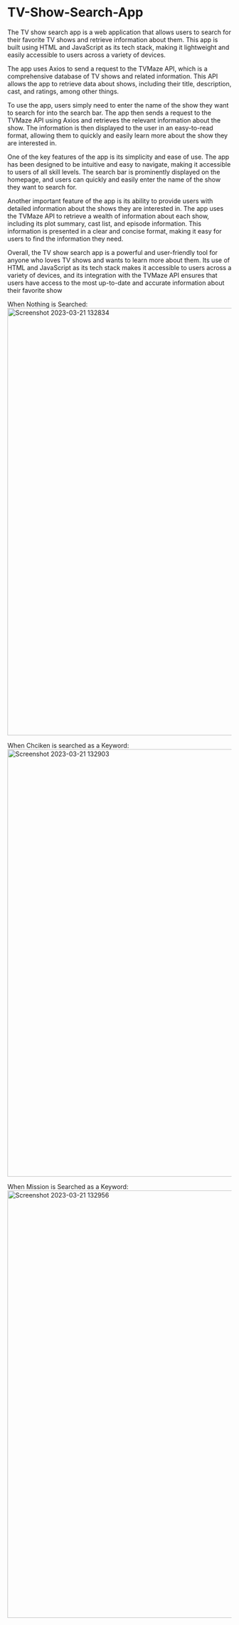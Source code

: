 # TV-Show-Search-App

The TV show search app is a web application that allows users to search for their favorite TV shows and retrieve information about them. This app is built using HTML and JavaScript as its tech stack, making it lightweight and easily accessible to users across a variety of devices.

The app uses Axios to send a request to the TVMaze API, which is a comprehensive database of TV shows and related information. This API allows the app to retrieve data about shows, including their title, description, cast, and ratings, among other things.

To use the app, users simply need to enter the name of the show they want to search for into the search bar. The app then sends a request to the TVMaze API using Axios and retrieves the relevant information about the show. The information is then displayed to the user in an easy-to-read format, allowing them to quickly and easily learn more about the show they are interested in.

One of the key features of the app is its simplicity and ease of use. The app has been designed to be intuitive and easy to navigate, making it accessible to users of all skill levels. The search bar is prominently displayed on the homepage, and users can quickly and easily enter the name of the show they want to search for.

Another important feature of the app is its ability to provide users with detailed information about the shows they are interested in. The app uses the TVMaze API to retrieve a wealth of information about each show, including its plot summary, cast list, and episode information. This information is presented in a clear and concise format, making it easy for users to find the information they need.

Overall, the TV show search app is a powerful and user-friendly tool for anyone who loves TV shows and wants to learn more about them. Its use of HTML and JavaScript as its tech stack makes it accessible to users across a variety of devices, and its integration with the TVMaze API ensures that users have access to the most up-to-date and accurate information about their favorite show

When Nothing is Searched: 
<img width="960" alt="Screenshot 2023-03-21 132834" src="https://user-images.githubusercontent.com/75496668/226548739-973cb0d2-7815-4a19-ac1e-5c5611170cb2.png">

When Chciken is searched as a Keyword: 
<img width="960" alt="Screenshot 2023-03-21 132903" src="https://user-images.githubusercontent.com/75496668/226548858-1324a4f2-888a-4845-9376-c216dadb65cd.png">

When Mission is Searched as a Keyword: 
<img width="960" alt="Screenshot 2023-03-21 132956" src="https://user-images.githubusercontent.com/75496668/226548923-523ea507-3f70-48a8-9cff-819893b85e95.png">
